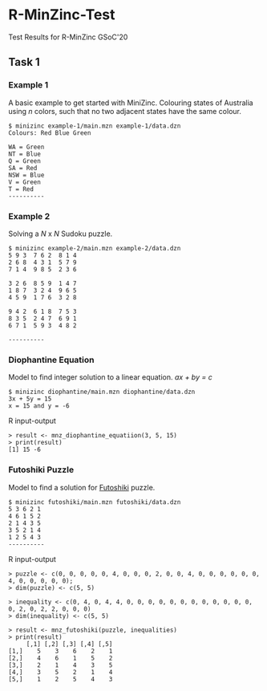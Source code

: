 # R-MinZinc-Test
Test Results for R-MinZinc GSoC'20

## Task 1

### Example 1
A basic example to get started with MiniZinc. Colouring states of Australia using _n_ colors, such that
no two adjacent states have the same colour.

```
$ minizinc example-1/main.mzn example-1/data.dzn
Colours: Red Blue Green

WA = Green
NT = Blue
Q = Green
SA = Red
NSW = Blue
V = Green
T = Red
----------
```
### Example 2
Solving a _N_ x _N_ Sudoku puzzle.

```
$ minizinc example-2/main.mzn example-2/data.dzn
5 9 3  7 6 2  8 1 4
2 6 8  4 3 1  5 7 9
7 1 4  9 8 5  2 3 6

3 2 6  8 5 9  1 4 7
1 8 7  3 2 4  9 6 5
4 5 9  1 7 6  3 2 8

9 4 2  6 1 8  7 5 3
8 3 5  2 4 7  6 9 1
6 7 1  5 9 3  4 8 2

----------
```

### Diophantine Equation
Model to find integer solution to a linear equation. _ax + by = c_

```
$ minizinc diophantine/main.mzn diophantine/data.dzn
3x + 5y = 15
x = 15 and y = -6
```

R input-output
```
> result <- mnz_diophantine_equatiion(3, 5, 15)
> print(result)
[1] 15 -6
```

### Futoshiki Puzzle
Model to find a solution for [Futoshiki](https://en.wikipedia.org/wiki/Futoshiki) puzzle.

```
$ minizinc futoshiki/main.mzn futoshiki/data.dzn
5 3 6 2 1
4 6 1 5 2
2 1 4 3 5
3 5 2 1 4
1 2 5 4 3
----------
```

R input-output
```
> puzzle <- c(0, 0, 0, 0, 0, 4, 0, 0, 0, 2, 0, 0, 4, 0, 0, 0, 0, 0, 0, 4, 0, 0, 0, 0, 0);
> dim(puzzle) <- c(5, 5)

> inequality <- c(0, 4, 0, 4, 4, 0, 0, 0, 0, 0, 0, 0, 0, 0, 0, 0, 0, 0, 2, 0, 2, 2, 0, 0, 0)
> dim(inequality) <- c(5, 5)

> result <- mnz_futoshiki(puzzle, inequalities)
> print(result)
     [,1] [,2] [,3] [,4] [,5]
[1,]    5    3    6    2    1
[2,]    4    6    1    5    2
[3,]    2    1    4    3    5
[4,]    3    5    2    1    4
[5,]    1    2    5    4    3

```
